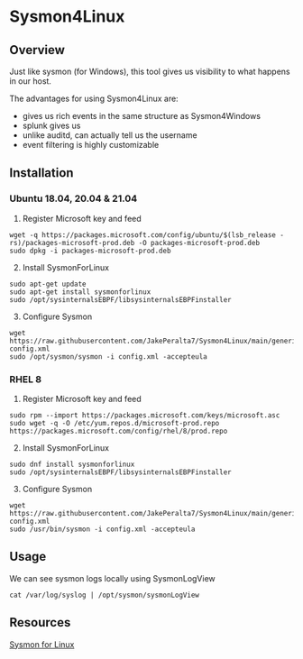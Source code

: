 # Sysmon4Linux

## Overview
Just like sysmon (for Windows), this tool gives us visibility to what happens in our host.

The advantages for using Sysmon4Linux are:
- gives us rich events in the same structure as Sysmon4Windows
- splunk gives us 
- unlike auditd, can actually tell us the username
- event filtering is highly customizable

## Installation
### Ubuntu 18.04, 20.04 & 21.04

1. Register Microsoft key and feed
```
wget -q https://packages.microsoft.com/config/ubuntu/$(lsb_release -rs)/packages-microsoft-prod.deb -O packages-microsoft-prod.deb
sudo dpkg -i packages-microsoft-prod.deb
```

2. Install SysmonForLinux
```
sudo apt-get update
sudo apt-get install sysmonforlinux
sudo /opt/sysinternalsEBPF/libsysinternalsEBPFinstaller
```

3. Configure Sysmon
```
wget https://raw.githubusercontent.com/JakePeralta7/Sysmon4Linux/main/generic-config.xml
sudo /opt/sysmon/sysmon -i config.xml -accepteula
```

### RHEL 8

1. Register Microsoft key and feed
```
sudo rpm --import https://packages.microsoft.com/keys/microsoft.asc
sudo wget -q -O /etc/yum.repos.d/microsoft-prod.repo https://packages.microsoft.com/config/rhel/8/prod.repo
```

2. Install SysmonForLinux
```
sudo dnf install sysmonforlinux
sudo /opt/sysinternalsEBPF/libsysinternalsEBPFinstaller
```

3. Configure Sysmon
```
wget https://raw.githubusercontent.com/JakePeralta7/Sysmon4Linux/main/generic-config.xml
sudo /usr/bin/sysmon -i config.xml -accepteula
```

## Usage
We can see sysmon logs locally using SysmonLogView
```
cat /var/log/syslog | /opt/sysmon/sysmonLogView
```

## Resources
[Sysmon for Linux](https://medium.com/@olafhartong/sysmon-for-linux-57de7ca48575)